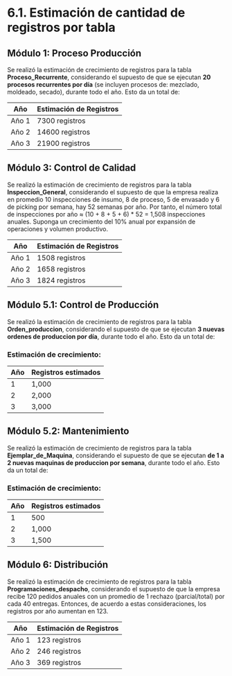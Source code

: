 # 6.1. Estimación de cantidad de registros por tabla

## Módulo 1: Proceso Producción
Se realizó la estimación de crecimiento de registros para la tabla **Proceso_Recurrente**, considerando el supuesto de que se ejecutan **20 procesos recurrentes por día** (se incluyen procesos de: mezclado, moldeado, secado), durante todo el año. Esto da un total de:

| Año   | Estimación de Registros |
|-------|-------------------------|
| Año 1 | 7300 registros         |
| Año 2 | 14600 registros        |
| Año 3 | 21900 registros        |


## Módulo 3: Control de Calidad
Se realizó la estimación de crecimiento de registros para la tabla **Inspeccion_General**, considerando el supuesto de que la empresa realiza en promedio 10 inspecciones de insumo, 8 de proceso, 5 de envasado y 6 de picking por semana, hay 52 semanas por año. Por tanto, el número total de inspecciones por año ≈ (10 + 8 + 5 + 6) * 52 = 1,508 inspecciones anuales. Suponga un crecimiento del 10% anual por expansión de operaciones y volumen productivo.

| Año   | Estimación de Registros |
|-------|-------------------------|
| Año 1 | 1508 registros        |
| Año 2 | 1658 registros          |
| Año 3 | 1824 registros          |


## Módulo 5.1: Control de Producción
Se realizó la estimación de crecimiento de registros para la tabla **Orden_produccion**, considerando el supuesto de que se ejecutan **3 nuevas ordenes de produccion por día**, durante todo el año. Esto da un total de:
### Estimación de crecimiento:  
| Año | Registros estimados |
|-----|---------------------|
| 1   | 1,000               |
| 2   | 2,000               |
| 3   | 3,000               |

## Módulo 5.2: Mantenimiento
Se realizó la estimación de crecimiento de registros para la tabla **Ejemplar_de_Maquina**, considerando el supuesto de que se ejecutan **de 1 a 2 nuevas maquinas de produccion por semana**, durante todo el año. Esto da un total de:
### Estimación de crecimiento:  
| Año | Registros estimados |
|-----|---------------------|
| 1   | 500                 |
| 2   | 1,000               |
| 3   | 1,500               |



## Módulo 6: Distribución
Se realizó la estimación de crecimiento de registros para la tabla **Programaciones_despacho**, considerando el supuesto de que la empresa recibe 120 pedidos anuales con un promedio de 1 rechazo (parcial/total) por cada 40 entregas. Entonces, de acuerdo a estas consideraciones, los registros por año aumentan en 123.


| Año   | Estimación de Registros |
|-------|-------------------------|
| Año 1 | 123 registros           |
| Año 2 | 246 registros           |
| Año 3 | 369 registros           |